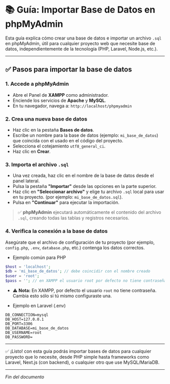 # 📚 Guía: Importar Base de Datos en phpMyAdmin

Esta guía explica cómo crear una base de datos e importar un archivo `.sql` en phpMyAdmin, útil para cualquier proyecto web que necesite base de datos, independientemente de la tecnología (PHP, Laravel, Node.js, etc.).

---

## ✅ Pasos para importar la base de datos

### 1. Accede a phpMyAdmin

- Abre el Panel de **XAMPP** como administrador.
- Enciende los servicios de **Apache** y **MySQL**.
- En tu navegador, navega a: `http://localhost/phpmyadmin`

### 2. Crea una nueva base de datos

- Haz clic en la pestaña **Bases de datos**.
- Escribe un nombre para la base de datos (ejemplo: `mi_base_de_datos`) que coincida con el usado en el código del proyecto.
- Selecciona el cotejamiento `utf8_general_ci`.
- Haz clic en **Crear**.

### 3. Importa el archivo `.sql`

- Una vez creada, haz clic en el nombre de la base de datos desde el panel lateral.
- Pulsa la pestaña **"Importar"** desde las opciones en la parte superior.
- Haz clic en **"Seleccionar archivo"** y elige tu archivo `.sql` local para usar en tu proyecto. (por ejemplo: `mi_base_de_datos.sql`).
- Pulsa en **"Continuar"** para ejecutar la importación.

> ✅ **phpMyAdmin** ejecutará automáticamente el contenido del archivo `.sql`, creando todas las tablas y registros necesarios. 

### 4. Verifica la conexión a la base de datos

Asegúrate que el archivo de configuración de tu proyecto (por ejemplo, `config.php`, `.env`, `database.php`, etc.) contenga los datos correctos.

- Ejemplo común para PHP

```php
$host = 'localhost';
$db = 'mi_base_de_datos'; // debe coincidir con el nombre creado
$user = 'root';
$pass = ''; // en XAMPP el usuario root por defecto no tiene contraseña
```

- ⚠️ **Nota:** En XAMPP, por defecto el usuario `root` no tiene contraseña. Cambia esto sólo si tú mismo configuraste una.

- Ejemplo en Laravel (.env)

```env
DB_CONNECTION=mysql
DB_HOST=127.0.0.1
DB_PORT=3306
DB_DATABASE=mi_base_de_datos
DB_USERNAME=root
DB_PASSWORD=
```

---

✅ ¡Listo! con esta guía podrás importar bases de datos para cualquier proyecto que lo necesite, desde PHP simple hasta frameworks como Laravel, Next.js (con backend), o cualquier otro que use MySQL/MariaDB.

---

*Fin del documento*
